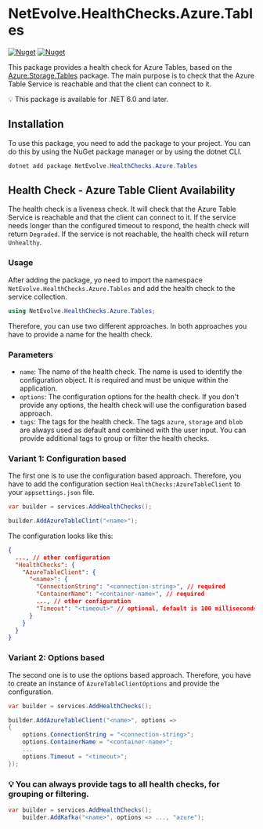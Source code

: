 # NetEvolve.HealthChecks.Azure.Tables

[![Nuget](https://img.shields.io/nuget/v/NetEvolve.HealthChecks.Azure.Tables?logo=nuget)](https://www.nuget.org/packages/NetEvolve.HealthChecks.Azure.Tables/)
[![Nuget](https://img.shields.io/nuget/dt/NetEvolve.HealthChecks.Azure.Tables?logo=nuget)](https://www.nuget.org/packages/NetEvolve.HealthChecks.Azure.Tables/)

This package provides a health check for Azure Tables, based on the [Azure.Storage.Tables](https://www.nuget.org/packages/Azure.Storage.Tables/) package. The main purpose is to check that the Azure Table Service is reachable and that the client can connect to it.

:bulb: This package is available for .NET 6.0 and later.

## Installation
To use this package, you need to add the package to your project. You can do this by using the NuGet package manager or by using the dotnet CLI.
```powershell
dotnet add package NetEvolve.HealthChecks.Azure.Tables
```

## Health Check - Azure Table Client Availability
The health check is a liveness check. It will check that the Azure Table Service is reachable and that the client can connect to it. If the service needs longer than the configured timeout to respond, the health check will return `Degraded`. If the service is not reachable, the health check will return `Unhealthy`.

### Usage
After adding the package, yo need to import the namespace `NetEvolve.HealthChecks.Azure.Tables` and add the health check to the service collection.
```csharp
using NetEvolve.HealthChecks.Azure.Tables;
```
Therefore, you can use two different approaches. In both approaches you have to provide a name for the health check.

### Parameters
- `name`: The name of the health check. The name is used to identify the configuration object. It is required and must be unique within the application.
- `options`: The configuration options for the health check. If you don't provide any options, the health check will use the configuration based approach.
- `tags`: The tags for the health check. The tags `azure`, `storage` and `blob` are always used as default and combined with the user input. You can provide additional tags to group or filter the health checks.

### Variant 1: Configuration based
The first one is to use the configuration based approach. Therefore, you have to add the configuration section `HealthChecks:AzureTableClient` to your `appsettings.json` file.
```csharp
var builder = services.AddHealthChecks();

builder.AddAzureTableClint("<name>");
```

The configuration looks like this:
```json
{
  ..., // other configuration
  "HealthChecks": {
    "AzureTableClient": {
      "<name>": {
        "ConnectionString": "<connection-string>", // required
        "ContainerName": "<container-name>", // required
        ..., // other configuration
        "Timeout": "<timeout>" // optional, default is 100 milliseconds
      }
    }
  }
}
```

### Variant 2: Options based
The second one is to use the options based approach. Therefore, you have to create an instance of `AzureTableClientOptions` and provide the configuration.
```csharp
var builder = services.AddHealthChecks();

builder.AddAzureTableClient("<name>", options =>
{
    options.ConnectionString = "<connection-string>";
    options.ContainerName = "<container-name>";
    ...
    options.Timeout = "<timeout>";
});
```

### :bulb: You can always provide tags to all health checks, for grouping or filtering.

```csharp
var builder = services.AddHealthChecks();
    builder.AddKafka("<name>", options => ..., "azure");
```
